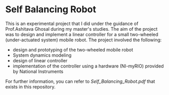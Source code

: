 # Self Balancing Robot

This is an experimental project that I did under the guidance of Prof.Ashitava Ghosal during my master's studies. The aim of the project was to design and implement a linear controller for a small two-wheeled (under-actuated system) mobile robot. The project involved the following:
- design and prototyping of the two-wheeled mobile robot
- System dynamics modeling
- design of linear controller
- implementation of the controller using a hardware (NI-myRIO) provided by National Instruments

For further information, you can refer to *Self_Balancing_Robot.pdf* that exists in this repository.
